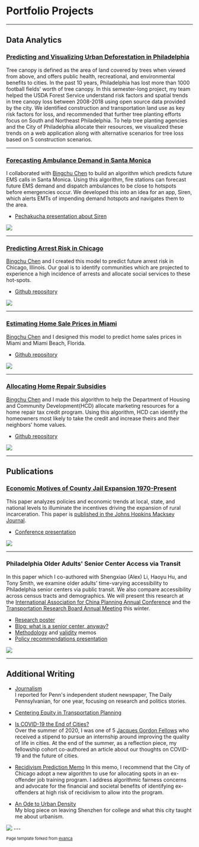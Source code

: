 # Portfolio Projects


---
## Data Analytics  

### [**Predicting and Visualizing Urban Deforestation in Philadelphia**](https://annaduan09.github.io/anna-duan-portfolio/file/Tree_Canopy_Loss.html)  
Tree canopy is defined as the area of land covered by trees when viewed from above, and offers public health, recreational, and environmental benefits to cities. In the past 10 years, Philadelphia has lost more than 1000 football fields' worth of tree canopy. In this semester-long project, my team helped the USDA Forest Service understand risk factors and spatial trends in tree canopy loss between 2008-2018 using open source data provided by the city. We identified construction and transportation land use as key risk factors for loss, and recommended that further tree planting efforts focus on South and Northeast Philadelphia. To help tree planting agencies and the City of Philadelphia allocate their resources, we visualized these trends on a web application along with alternative scenarios for tree loss based on 5 construction scenarios. 

---
### [**Forecasting Ambulance Demand in Santa Monica**](https://annaduan09.github.io/anna-duan-portfolio/file/Siren-EMS-Demand-Prediction.html)
I collaborated with [Bingchu Chen](https://www.linkedin.com/in/bingchu-chen-bb772a1a6/) to build an algorithm which predicts future EMS calls in Santa Monica. Using this algorithm, fire stations can forecast future EMS demand and dispatch ambulances to be close to hotspots before emergencies occur. We developed this into an idea for an app, Siren, which alerts EMTs of impending demand hotspots and navigates them to the area. 
* [Pechakucha presentation about Siren](https://www.youtube.com/watch?v=RZF3mLuHx_w&t=7s)
<img src="images/EMS.jpg?raw=true"/>  



---
### [**Predicting Arrest Risk in Chicago**](https://annaduan09.github.io/anna-duan-portfolio/file/AnnaDuan_Predictive-Policing_MUSA508.html)  
[Bingchu Chen](https://www.linkedin.com/in/bingchu-chen-bb772a1a6/) and I created this model to predict future arrest risk in Chicago, Illinois. Our goal is to identify communities which are projected to experience a high incidence of arrests and allocate social services to these  hot-spots.  
* [Github repository](https://github.com/annaduan09/Project-3-Risk-Prediction)
<img src="images/predPol.jpg?raw=true"/>  



---
### [**Estimating Home Sale Prices in Miami**](https://annaduan09.github.io/anna-duan-portfolio/file/salePreds.html)  
[Bingchu Chen](https://www.linkedin.com/in/bingchu-chen-bb772a1a6/) and I designed this model to predict home sales prices in Miami and Miami Beach, Florida.  
* [Github repository](https://github.com/annaduan09/Miami-Home-Sales-Prediction)
<img src="images/pricesMiami.jpg?raw=true"/>  



---
### [**Allocating Home Repair Subsidies**](https://annaduan09.github.io/anna-duan-portfolio/file/HomeRepairSubsidy.html)  
[Bingchu Chen](https://www.linkedin.com/in/bingchu-chen-bb772a1a6/) and I made this algorithm to help the Department of Housing and Community Development(HCD) allocate marketing resources for a home repair tax credit program. Using this algorithm, HCD can identify the homeowners most likely to take the credit and increase theirs and their neighbors' home values.  
* [Github repository](https://github.com/annaduan09/Home-Repair-Tax-Credit-Program)
<img src="images/repairSubsidy.jpg?raw=true"/>  



---
## Publications  

### [**Economic Motives of County Jail Expansion 1970-Present**](/file/ruralIncarc.pdf) 
This paper analyzes  policies and economic trends at local, state, and national levels to illuminate the incentives driving the expansion of rural incarceration. This paper is [published in the Johns Hopkins Macksey Journal](https://www.mackseyjournal.org/publications/vol1/iss1/106/).  
* [Conference presentation](https://www.mackseysymposium.org/cgi/viewcontent.cgi?article=1110&context=virtual2020)   

<img src="images/ruralIncar.jpg?raw=true"/>  



---
### **Philadelphia Older Adults' Senior Center Access via Transit** 
In this paper which I co-authored with Shengxiao (Alex) Li, Haoyu Hu, and Tony Smith, we examine older adults' time-varying accessibility to Philadelphia senior centers via public transit. We also compare accessibility across census tracts and demographics. We will present this research at the [International Association for China Planning Annual Conference](http://www.china-planning.org/alpha/annual-conference-2020/) and the [Transportation Research Board Annual Meeting](http://www.trb.org/AnnualMeeting/AnnualMeeting.aspx) this winter.  
* [Research poster](/file/Poster.pdf)
* [Blog: what is a senior center, anyway?](https://medium.com/@brickandpave/so-whats-a-senior-center-anyway-d65e26d18ecb)
* [Methodology](/file/SEPTA_MethodsMemo.pdf) and [validity](file/SEPTA_ValidityMemo.pdf) memos
* [Policy recommendations presentation](/file/SEPTA_PolicyPres.pdf)   

<img src="images/SEPTA_descriptiveAnalysis.jpg?raw=true"/>  



---
## Additional Writing  

- [Journalism](https://www.thedp.com/staff/anna-duan)  
I reported for Penn's independent student newspaper, The Daily Pennsylvanian, for one year, focusing on research and politics stories.  

- [Centering Equity in Transportation Planning](https://www.metroplanning.org/news/8913/Mobility-is-Justice-Centering-equity-in-transportation-planning)  

- [Is COVID-19 the End of Cities?](https://urban.sas.upenn.edu/future-cities-blog-post-urban-studies-2020-gordon-fellows)  
Over the summer of 2020, I was one of 5 [Jacques Gordon Fellows](https://penntoday.upenn.edu/news/improving-quality-life-urban-cities) who received a stipend to pursue an internship around improving the quality of life in cities. At the end of the summer, as a reflection piece, my fellowship cohort co-authored an article about our thoughts on COVID-19 and the future of cities.  

- [Recidivism Prediction Memo](https://annaduan09.github.io/anna-duan-portfolio/file/recidMemo.pdf) 
In this memo, I recommend that the City of Chicago adopt a new algorithm to use for allocating spots in an ex-offender job training program. I address algorithmic fairness concerns and advocate for the financial and societal benefits of identifying ex-offenders at high risk of recidivism to allow into the program.

- [An Ode to Urban Density](https://medium.com/anna-duan/ode-to-urban-density-458e0136cbce)  
My blog piece on leaving Shenzhen for college and what this city taught me about urbanism.
<img src="images/SZ.jpg?raw=true"/>  
---
<p style="font-size:11px">Page template forked from <a href="https://github.com/evanca/quick-portfolio">evanca</a></p>
<!-- Remove above link if you don't want to attibute -->
